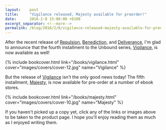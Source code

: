 ```yaml
---
layout:    post
title:     "Vigilance released, Majesty available for preorder!"
date:      2016-2-8 15:00:00 +0100
excerpt_separator: <!--more-->
permalink: /blog/2016/2/8/vigilance-released-majesty-available-for-preorder
---
```


After the recent release of [Repulsion](/books/repulsion.html), [Benediction](/books/benediction.html), and [Deliverance](/books/deliverance.html), I'm glad to announce that the fourth installment to the Unbound series, [Vigilance](/books/vigilance.html), is now available as well!

<!--more-->
{% include bookcover.html link="/books/vigilance.html" cover="images/covers/cover-12.jpg" name="Vigilance" %}

But the release of [Vigilance](/books/vigilance.html) isn't the only good news today! The fifth installment, [Majesty](/books/majesty.html), is now available for pre-order at a number of ebook stores. 

{% include bookcover.html link="/books/majesty.html" cover="images/covers/cover-10.jpg" name="Majesty" %}

If you haven't picked up a copy yet, click any of the links or images above to be taken to the product page. I hope you'll enjoy reading them as much as I enjoyed writing them.
